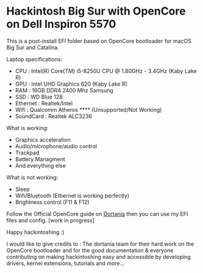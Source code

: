 # Hackintosh Big Sur with OpenCore on Dell Inspiron 5570

This is a post-install EFI folder based on OpenCore bootloader for macOS Big Sur and Catalina.

Laptop specifications:
- CPU : Intel(R) Core(TM) i5-8250U CPU @ 1.80GHz - 3.4GHz (Kaby Lake R)
- GPU : Intel UHD Graphics 620 (Kaby Lake R)
- RAM : 16GB DDR4 2400 Mhz Samsung
- SSD : WD Blue 128
- Ethernet : Realtek/Intel
- Wifi : Qualcomm Atheros **** (Unsupported/Not Working)
- SoundCard : Realtek ALC3236

What is working: 
- Graphics acceleration
- Audio/microphone/audio control
- Trackpad
- Battery Managment
- And everything else

What is not working: 
- Sleep
- Wifi/Bluetooth (Ethernet is working perfectly)
- Brightness control (F11 & F12)

Follow the Official OpenCore guide on [Dortania](https://dortania.github.io/getting-started/) then you can use my EFI files and config. [work in progress]

Happy hackintoshing :)

I would like to give credits to : 
The dortania team for their hard work on the OpenCore bootloader and for the good documentation & everyone contributing on making hackintoshing easy and accessible by developing drivers, kernel extensions, tutorials and more...
